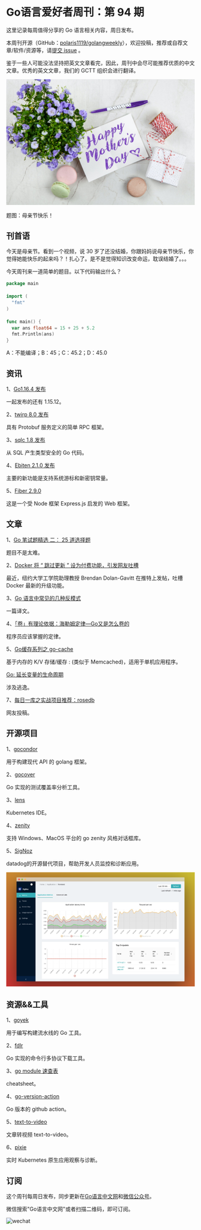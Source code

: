 # Go语言爱好者周刊：第 94 期

这里记录每周值得分享的 Go 语言相关内容，周日发布。

本周刊开源（GitHub：[polaris1119/golangweekly](https://github.com/polaris1119/golangweekly)），欢迎投稿，推荐或自荐文章/软件/资源等，请[提交 issue](https://github.com/polaris1119/golangweekly/issues) 。

鉴于一些人可能没法坚持把英文文章看完，因此，周刊中会尽可能推荐优质的中文文章。优秀的英文文章，我们的 GCTT 组织会进行翻译。

![](imgs/issue094/cover.jpeg)

题图：母亲节快乐！

## 刊首语

今天是母亲节。看到一个视频，说 30 岁了还没结婚，你跟妈妈说母亲节快乐，你觉得她能快乐的起来吗？！扎心了。是不是觉得知识改变命运，耽误结婚了。。。

今天周刊来一道简单的题目。以下代码输出什么？

```go
package main

import (
  "fmt"
)

func main() {
  var ans float64 = 15 + 25 + 5.2
  fmt.Println(ans)
}
```

A：不能编译；B：45；C：45.2；D：45.0

## 资讯

1、[Go1.16.4 发布](https://mp.weixin.qq.com/s/Iw4LeBgD5xxLtUy3mcws-w)

一起发布的还有 1.15.12。

2、[twirp 8.0 发布](https://github.com/twitchtv/twirp)

具有 Protobuf 服务定义的简单 RPC 框架。	

3、[sqlc 1.8 发布](https://github.com/kyleconroy/sqlc)

从 SQL 产生类型安全的 Go 代码。

4、[Ebiten 2.1.0 发布](https://ebiten.org/blog/v2.1.0.html)

主要的新功能是支持系统游标和新密钥常量。

5、[Fiber 2.9.0](https://github.com/gofiber/fiber)

这是一个受 Node 框架 Express.js 启发的 Web 框架。

## 文章

1、[Go 笔试题精选 二： 25 道选择题](https://mp.weixin.qq.com/s/xMXRafxVHud1yyz8GVM3GA)

题目不是太难。

2、[Docker 将 “ 跳过更新 ” 设为付费功能，引发网友吐槽](https://mp.weixin.qq.com/s/csGdmpRmy4GATtBUQevxig)

最近，纽约大学工学院助理教授 Brendan Dolan-Gavitt 在推特上发帖，吐槽 Docker 最新的升级功能。

3、[Go 语言中常见的几种反模式](https://mp.weixin.qq.com/s/KmKvwc0eeUuKAWASnTHBRA)

一篇译文。

4、[「卷」有理论依据：海勒姆定律—Go又是怎么卷的](https://mp.weixin.qq.com/s/I2Rm1d8LbOQg3V_CFSKgtg)

程序员应该掌握的定律。

5、[Go缓存系列之 go-cache](https://mp.weixin.qq.com/s/hz7mViPQIwca0mSylfS-ww)

基于内存的 K/V 存储/缓存 : (类似于 Memcached)，适用于单机应用程序。

[Go: 延长变量的生命周期](https://mp.weixin.qq.com/s/S_lO8jQY0TGS7_zvDIUcfw)

涉及逃逸。

7、[每日一库之实战项目推荐：rosedb](https://mp.weixin.qq.com/s/xl4XFjPwMAkx2F3v18msTg)

网友投稿。

## 开源项目

1、[gocondor](https://github.com/gocondor/gocondor)

用于构建现代 API 的 golang 框架。

2、[gocover](https://github.com/kjellkvinge/gocover)

Go 实现的测试覆盖率分析工具。

3、[lens](https://github.com/lensapp/lens)

Kubernetes IDE。

4、[zenity](https://github.com/ncruces/zenity)

支持 Windows、MacOS 平台的 go zenity 风格对话框库。

5、[SigNoz](https://github.com/SigNoz/signoz)

datadog的开源替代项目，帮助开发人员监控和诊断应用。

![](imgs/issue094/signoz.png)

## 资源&&工具

1、[goyek](https://github.com/goyek/goyek)

用于编写构建流水线的 Go 工具。

2、[fdlr](https://github.com/Imputes/fdlr)

Go 实现的命令行多协议下载工具。

3、[go module 速查表](https://encore.dev/guide/go.mod)

cheatsheet。

4、[go-version-action](https://github.com/marketplace/actions/go-version-action)

Go 版本的 github action。

5、[text-to-video](https://github.com/leoython/text-to-video)

文章转视频 text-to-video。

6、[pixie](https://github.com/pixie-labs/pixie)

实时 Kubernetes 原生应用观察与诊断。

## 订阅

这个周刊每周日发布，同步更新在[Go语言中文网](https://studygolang.com/go/weekly)和[微信公众号](https://weixin.sogou.com/weixin?query=Go%E8%AF%AD%E8%A8%80%E4%B8%AD%E6%96%87%E7%BD%91)。

微信搜索"Go语言中文网"或者扫描二维码，即可订阅。

![wechat](imgs/wechat.png)